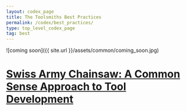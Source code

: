 ```yaml
---
layout: codex_page
title: The Toolsmiths Best Practices
permalink: /codex/best_practices/
type: top_level_codex_page
tag: best
---
```

![coming soon]({{ site.url }}/assets/common/coming_soon.jpg)


# [Swiss Army Chainsaw: A Common Sense Approach to Tool Development](https://www.gamasutra.com/view/feature/130236/swiss_army_chainsaw_a_common_.php)

